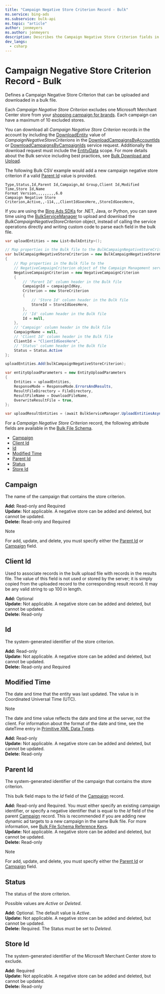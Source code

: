 ```yaml
---
title: "Campaign Negative Store Criterion Record - Bulk"
ms.service: bing-ads
ms.subservice: bulk-api
ms.topic: "article"
author: jonmeyers
ms.author: jonmeyers
description: Describes the Campaign Negative Store Criterion fields in a Bulk file.
dev_langs:
  - csharp
---
```

# Campaign Negative Store Criterion Record - Bulk
Defines a Campaign Negative Store Criterion that can be uploaded and downloaded in a bulk file. 

Each *Campaign Negative Store Criterion* excludes one Microsoft Merchant Center store from your [shopping campaign for brands](../guides/product-ads.md#setup-cooperative). Each campaign can have a maximum of 10 excluded stores. 

You can download all *Campaign Negative Store Criterion* records in the account by including the [DownloadEntity](downloadentity.md) value of *CampaignNegativeStoreCriterions* in the [DownloadCampaignsByAccountIds](downloadcampaignsbyaccountids.md) or [DownloadCampaignsByCampaignIds](downloadcampaignsbycampaignids.md) service request. Additionally the download request must include the [EntityData](datascope.md#entitydata) scope. For more details about the Bulk service including best practices, see [Bulk Download and Upload](../guides/bulk-download-upload.md).

The following Bulk CSV example would add a new campaign negative store criterion if a valid [Parent Id](#parentid) value is provided. 

```csv
Type,Status,Id,Parent Id,Campaign,Ad Group,Client Id,Modified Time,Store Id,Name
Format Version,,,,,,,,,6.0
Campaign Negative Store Criterion,Active,,-114,,,ClientIdGoesHere,,StoreIdGoesHere,
```

If you are using the [Bing Ads SDKs](../guides/client-libraries.md) for .NET, Java, or Python, you can save time using the [BulkServiceManager](../guides/sdk-bulk-service-manager.md) to upload and download the *BulkCampaignNegativeStoreCriterion* object, instead of calling the service operations directly and writing custom code to parse each field in the bulk file. 

```csharp
var uploadEntities = new List<BulkEntity>();

// Map properties in the Bulk file to the BulkCampaignNegativeStoreCriterion
var bulkCampaignNegativeStoreCriterion = new BulkCampaignNegativeStoreCriterion
{
    // Map properties in the Bulk file to the 
    // NegativeCampaignCriterion object of the Campaign Management service.
    NegativeCampaignCriterion = new NegativeCampaignCriterion
    {
        // 'Parent Id' column header in the Bulk file
        CampaignId = campaignIdKey,
        Criterion = new StoreCriterion
        {
            // 'Store Id' column header in the Bulk file
            StoreId = StoreIdGoesHere,
        },
        // 'Id' column header in the Bulk file
        Id = null,
    },
    // 'Campaign' column header in the Bulk file
    CampaignName = null,
    // 'Client Id' column header in the Bulk file
    ClientId = "ClientIdGoesHere",
    // 'Status' column header in the Bulk file
    Status = Status.Active
};

uploadEntities.Add(bulkCampaignNegativeStoreCriterion);

var entityUploadParameters = new EntityUploadParameters
{
    Entities = uploadEntities,
    ResponseMode = ResponseMode.ErrorsAndResults,
    ResultFileDirectory = FileDirectory,
    ResultFileName = DownloadFileName,
    OverwriteResultFile = true,
};

var uploadResultEntities = (await BulkServiceManager.UploadEntitiesAsync(entityUploadParameters)).ToList();
```

For a *Campaign Negative Store Criterion* record, the following attribute fields are available in the [Bulk File Schema](bulk-file-schema.md). 

- [Campaign](#campaign)
- [Client Id](#clientid)
- [Id](#id)
- [Modified Time](#modifiedtime)
- [Parent Id](#parentid)
- [Status](#status)
- [Store Id](#storeid)

## <a name="campaign"></a>Campaign
The name of the campaign that contains the store criterion.

**Add:** Read-only and Required  
**Update:** Not applicable. A negative store can be added and deleted, but cannot be updated.  
**Delete:** Read-only and Required  

> [!NOTE]
> For add, update, and delete, you must specify either the [Parent Id](#parentid) or [Campaign](#campaign) field.

## <a name="clientid"></a>Client Id
Used to associate records in the bulk upload file with records in the results file. The value of this field is not used or stored by the server; it is simply copied from the uploaded record to the corresponding result record. It may be any valid string to up 100 in length.

**Add:** Optional  
**Update:** Not applicable. A negative store can be added and deleted, but cannot be updated.  
**Delete:** Read-only  

## <a name="id"></a>Id
The system-generated identifier of the store criterion.

**Add:** Read-only  
**Update:** Not applicable. A negative store can be added and deleted, but cannot be updated.  
**Delete:** Read-only and Required  

## <a name="modifiedtime"></a>Modified Time
The date and time that the entity was last updated. The value is in Coordinated Universal Time (UTC).

> [!NOTE]
> The date and time value reflects the date and time at the server, not the client. For information about the format of the date and time, see the dateTime entry in [Primitive XML Data Types](https://go.microsoft.com/fwlink/?linkid=859198).

**Add:** Read-only  
**Update:** Not applicable. A negative store can be added and deleted, but cannot be updated.  
**Delete:** Read-only  

## <a name="parentid"></a>Parent Id
The system-generated identifier of the campaign that contains the store criterion.

This bulk field maps to the *Id* field of the [Campaign](campaign.md) record.

**Add:** Read-only and Required. You must either specify an existing campaign identifier, or specify a negative identifier that is equal to the *Id* field of the parent [Campaign](campaign.md) record. This is recommended if you are adding new dynamic ad targets to a new campaign in the same Bulk file. For more information, see [Bulk File Schema Reference Keys](../bulk-service/bulk-file-schema.md#referencekeys).  
**Update:** Not applicable. A negative store can be added and deleted, but cannot be updated.  
**Delete:** Read-only  

> [!NOTE]
> For add, update, and delete, you must specify either the [Parent Id](#parentid) or [Campaign](#campaign) field.

## <a name="status"></a>Status
The status of the store criterion.

Possible values are *Active* or *Deleted*. 

**Add:** Optional. The default value is *Active*.  
**Update:** Not applicable. A negative store can be added and deleted, but cannot be updated.  
**Delete:** Required. The Status must be set to *Deleted*.

## <a name="storeid"></a>Store Id
The system-generated identifier of the Microsoft Merchant Center store to exclude. 

**Add:** Required  
**Update:** Not applicable. A negative store can be added and deleted, but cannot be updated.  
**Delete:** Read-only  
